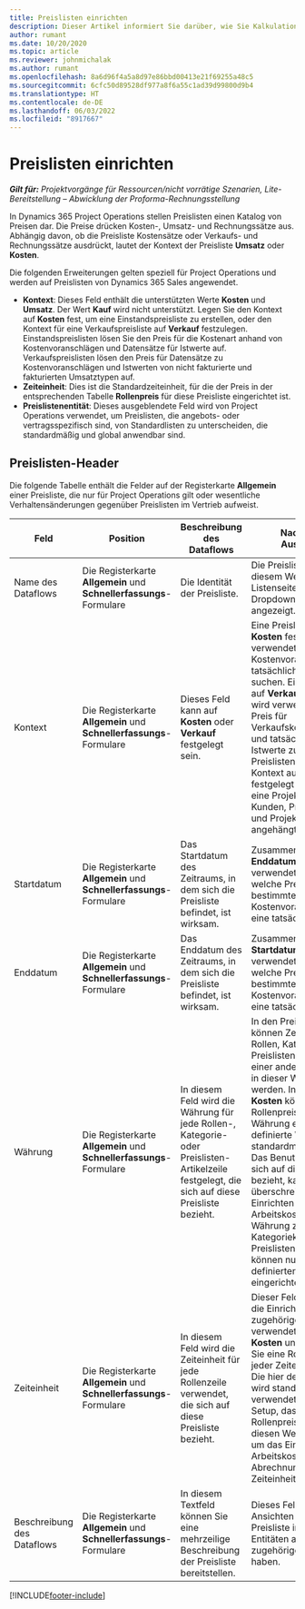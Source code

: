 ```yaml
---
title: Preislisten einrichten
description: Dieser Artikel informiert Sie darüber, wie Sie Kalkulationen und Verkaufspreislisten festlegen können.
author: rumant
ms.date: 10/20/2020
ms.topic: article
ms.reviewer: johnmichalak
ms.author: rumant
ms.openlocfilehash: 8a6d96f4a5a8d97e86bbd00413e21f69255a48c5
ms.sourcegitcommit: 6cfc50d89528df977a8f6a55c1ad39d99800d9b4
ms.translationtype: HT
ms.contentlocale: de-DE
ms.lasthandoff: 06/03/2022
ms.locfileid: "8917667"
---
```

# <a name="set-up-price-lists"></a>Preislisten einrichten

_**Gilt für:** Projektvorgänge für Ressourcen/nicht vorrätige Szenarien, Lite-Bereitstellung – Abwicklung der Proforma-Rechnungsstellung_

In Dynamics 365 Project Operations stellen Preislisten einen Katalog von Preisen dar. Die Preise drücken Kosten-, Umsatz- und Rechnungssätze aus. Abhängig davon, ob die Preisliste Kostensätze oder Verkaufs- und Rechnungssätze ausdrückt, lautet der Kontext der Preisliste **Umsatz** oder **Kosten**.

Die folgenden Erweiterungen gelten speziell für Project Operations und werden auf Preislisten von Dynamics 365 Sales angewendet.

- **Kontext**: Dieses Feld enthält die unterstützten Werte **Kosten** und **Umsatz**. Der Wert **Kauf** wird nicht unterstützt. Legen Sie den Kontext auf **Kosten** fest, um eine Einstandspreisliste zu erstellen, oder den Kontext für eine Verkaufspreisliste auf **Verkauf** festzulegen. Einstandspreislisten lösen Sie den Preis für die Kostenart anhand von Kostenvoranschlägen und Datensätze für Istwerte auf. Verkaufspreislisten lösen den Preis für Datensätze zu Kostenvoranschlägen und Istwerten von nicht fakturierte und fakturierten Umsatztypen auf.
- **Zeiteinheit**: Dies ist die Standardzeiteinheit, für die der Preis in der entsprechenden Tabelle **Rollenpreis** für diese Preisliste eingerichtet ist.
- **Preislistenentität**: Dieses ausgeblendete Feld wird von Project Operations verwendet, um Preislisten, die angebots- oder vertragsspezifisch sind, von Standardlisten zu unterscheiden, die standardmäßig und global anwendbar sind.

## <a name="price-list-header"></a>Preislisten-Header

Die folgende Tabelle enthält die Felder auf der Registerkarte **Allgemein** einer Preisliste, die nur für Project Operations gilt oder wesentliche Verhaltensänderungen gegenüber Preislisten im Vertrieb aufweist.

| Feld | Position | Beschreibung des Dataflows | Nachgelagerte Auswirkungen |
| --- | --- | --- | --- |
| Name des Dataflows | Die Registerkarte **Allgemein** und **Schnellerfassungs**-Formulare | Die Identität der Preisliste. | Die Preisliste wird mit diesem Wert auf allen Listenseiten und Dropdownoptionen angezeigt.|
| Kontext | Die Registerkarte **Allgemein** und **Schnellerfassungs**-Formulare | Dieses Feld kann auf **Kosten** oder **Verkauf** festgelegt sein. | Eine Preisliste, die auf **Kosten** festgelegt ist, wird verwendet, um den Preis für Kostenvoranschläge und tatsächliche Kosten zu suchen. Eine Preisliste, die auf **Verkauf** festgelegt ist, wird verwendet, um den Preis für Verkaufskostenvoranschläge und tatsächliche Umsatz-Istwerte zu suchen. Nur Preislisten, für die der Kontext auf **Umsatz** festgelegt ist, können an eine Projektpreisliste für Kunden, Projektangebote und Projektverträge angehängt werden. |
| Startdatum | Die Registerkarte **Allgemein** und **Schnellerfassungs**-Formulare | Das Startdatum des Zeitraums, in dem sich die Preisliste befindet, ist wirksam. | Zusammen mit dem Feld **Enddatum** wird dieses Feld verwendet, um festzulegen, welche Preisliste für einen bestimmten Kostenvoranschlag oder eine tatsächliche Zeile gilt. |
| Enddatum | Die Registerkarte **Allgemein** und **Schnellerfassungs**-Formulare | Das Enddatum des Zeitraums, in dem sich die Preisliste befindet, ist wirksam. | Zusammen mit dem Feld **Startdatum** wird dieses Feld verwendet, um festzulegen, welche Preisliste für einen bestimmten Kostenvoranschlag oder eine tatsächliche Zeile gilt. |
| Währung | Die Registerkarte **Allgemein** und **Schnellerfassungs**-Formulare | In diesem Feld wird die Währung für jede Rollen-, Kategorie- oder Preislisten-Artikelzeile festgelegt, die sich auf diese Preisliste bezieht. | In den Preislisten **Verkauf** können Zeilen für Preislisten, Rollen, Kategorien oder Preislistenelemente nicht in einer anderen Währung als in dieser Währung erstellt werden. In den Preislisten **Kosten** können Sie eine Rollenpreislinie in jeder Währung erstellen. Die hier definierte Währung wird standardmäßig verwendet. Das Benutzer-Setup, das sich auf die Rollenpreise bezieht, kann diesen Wert überschreiben, um das Einrichten des Arbeitskostensatzes in jeder Währung zu ermöglichen. Kategoriekostensätze und Preislistenelementkosten können nur in der hier definierten Währung eingerichtet werden. |
| Zeiteinheit | Die Registerkarte **Allgemein** und **Schnellerfassungs**-Formulare | In diesem Feld wird die Zeiteinheit für jede Rollenzeile verwendet, die sich auf diese Preisliste bezieht. | Dieser Feldwert wird nur für die Einrichtung des zugehörigen Rollenpreises verwendet. In den Preislisten **Kosten** und **Verkauf** können Sie eine Rollenpreiszeile in jeder Zeiteinheit erstellen. Die hier definierte Zeiteinheit wird standardmäßig verwendet. Das Benutzer-Setup, das sich auf die Rollenpreise bezieht, kann diesen Wert überschreiben, um das Einrichten des Arbeitskosten- und Abrechnungssatzes in jeder Zeiteinheit zu ermöglichen. |
| Beschreibung des Dataflows | Die Registerkarte **Allgemein** und **Schnellerfassungs**-Formulare | In diesem Textfeld können Sie eine mehrzeilige Beschreibung der Preisliste bereitstellen. | Dieses Feld wird in den Ansichten **Zugeordnet** in der Preisliste in verschiedenen Entitäten angezeigt, die zugehörige Preislisten haben. |


[!INCLUDE[footer-include](../includes/footer-banner.md)]